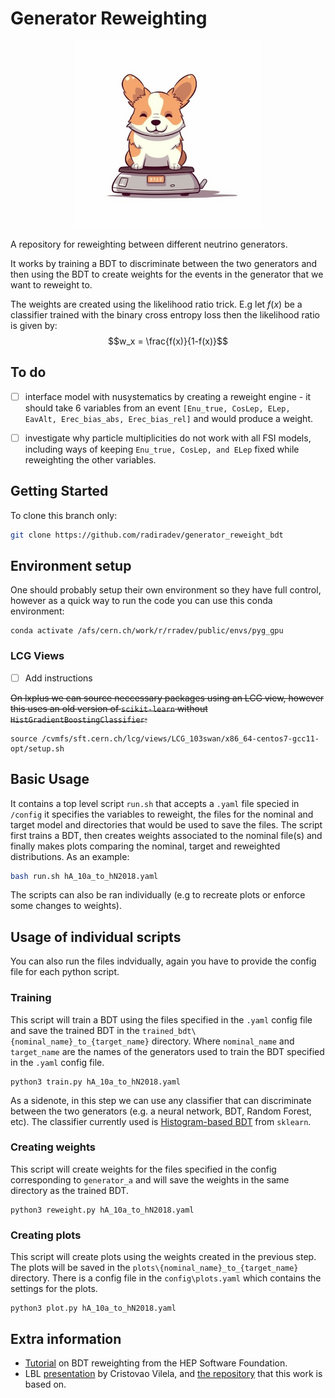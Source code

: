
# Generator Reweighting

<center>
<img src="assets/0_0.png" alt= “” width="300">
</center>

A repository for reweighting between different neutrino generators. 

It works by training a BDT to discriminate between the two generators and then using the BDT to create weights for the events in the generator that we want to reweight to. 

The weights are created using the likelihood ratio trick. E.g let $f(x)$ be a classifier trained with the binary cross entropy loss then the likelihood ratio is given by:
$$w_x = \frac{f(x)}{1-f(x)}$$

## To do 

- [ ] interface model with nusystematics by creating a reweight engine - it should take 6 variables from an event `[Enu_true, CosLep, ELep, EavAlt, Erec_bias_abs, Erec_bias_rel]` and would produce a weight.
- [ ] investigate why particle multiplicities do not work with all FSI models, including ways of keeping `Enu_true, CosLep, and ELep` fixed while reweighting the other variables.



## Getting Started
To clone this branch only: 
```bash	
git clone https://github.com/radiradev/generator_reweight_bdt
```

## Environment setup

One should probably setup their own environment so they have full control, however as a quick way to run the code you can use this conda environment:
```
conda activate /afs/cern.ch/work/r/rradev/public/envs/pyg_gpu
``` 
### LCG Views 
- [ ] Add instructions

~~On lxplus we can source neccessary packages using an LCG view, however this uses an old version of `scikit-learn` without `HistGradientBoostingClassifier`:~~
```
source /cvmfs/sft.cern.ch/lcg/views/LCG_103swan/x86_64-centos7-gcc11-opt/setup.sh
```


##  Basic Usage 
It contains a top level script `run.sh` that accepts a `.yaml` file specied in `/config` it specifies the variables to reweight, the files for the nominal and target model and directories that would be used to save the files. The script first trains a BDT, then creates weights associated to the nominal file(s) and finally makes plots comparing the nominal, target and reweighted distributions.
As an example:

```bash 
bash run.sh hA_10a_to_hN2018.yaml
```

The scripts can also be ran individually (e.g to recreate plots or enforce some changes to weights). 

## Usage of individual scripts
You can also run the files indvidually, again you have to provide the config file for each python script.
### Training
This script will train a BDT using the files specified in the `.yaml` config file and save the trained BDT in the `trained_bdt\{nominal_name}_to_{target_name}` directory. Where `nominal_name` and `target_name` are the names of the generators used to train the BDT specified in the `.yaml` config file.
  
```
python3 train.py hA_10a_to_hN2018.yaml
```

As a sidenote, in this step we can use any classifier that can discriminate between the two generators (e.g. a neural network, BDT, Random Forest, etc). The classifier currently used is [Histogram-based BDT](https://scikit-learn.org/stable/modules/generated/sklearn.ensemble.HistGradientBoostingClassifier.html) from `sklearn`.

### Creating weights
This script will create weights for the files specified in the config corresponding to `generator_a` and will save the weights in the same directory as the trained BDT.

```
python3 reweight.py hA_10a_to_hN2018.yaml
```

### Creating plots 
This script will create plots using the weights created in the previous step. The plots will be saved in the `plots\{nominal_name}_to_{target_name}` directory. There is a config file in the `config\plots.yaml` which contains the settings for the plots. 
``` 
python3 plot.py hA_10a_to_hN2018.yaml
```



## Extra information
- [Tutorial](https://hsf-training.github.io/analysis-essentials/advanced-python/45DemoReweighting.html) on BDT reweighting from the HEP Software Foundation.
- LBL [presentation](https://indico.fnal.gov/event/47708/contributions/208129/attachments/139833/175623/cv_generatorrw_20210208.pdf) by Cristovao Vilela, and [the repository](https://github.com/cvilelahep/GeneratorReweight/) that this work is based on.
